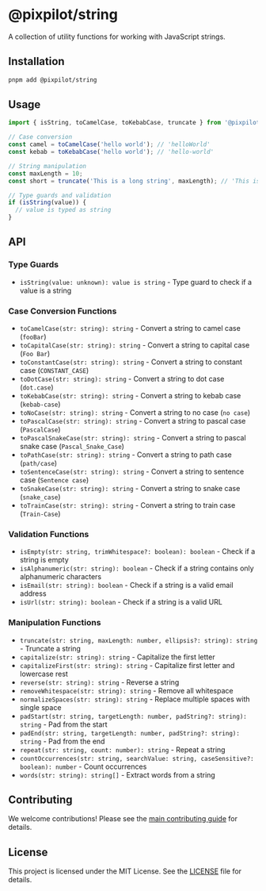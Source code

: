 # @pixpilot/string

A collection of utility functions for working with JavaScript strings.

## Installation

```bash
pnpm add @pixpilot/string
```

## Usage

```typescript
import { isString, toCamelCase, toKebabCase, truncate } from '@pixpilot/string';

// Case conversion
const camel = toCamelCase('hello world'); // 'helloWorld'
const kebab = toKebabCase('hello world'); // 'hello-world'

// String manipulation
const maxLength = 10;
const short = truncate('This is a long string', maxLength); // 'This is a ...'

// Type guards and validation
if (isString(value)) {
  // value is typed as string
}
```

## API

### Type Guards

- `isString(value: unknown): value is string` - Type guard to check if a value is a string

### Case Conversion Functions

- `toCamelCase(str: string): string` - Convert a string to camel case (`fooBar`)
- `toCapitalCase(str: string): string` - Convert a string to capital case (`Foo Bar`)
- `toConstantCase(str: string): string` - Convert a string to constant case (`CONSTANT_CASE`)
- `toDotCase(str: string): string` - Convert a string to dot case (`dot.case`)
- `toKebabCase(str: string): string` - Convert a string to kebab case (`kebab-case`)
- `toNoCase(str: string): string` - Convert a string to no case (`no case`)
- `toPascalCase(str: string): string` - Convert a string to pascal case (`PascalCase`)
- `toPascalSnakeCase(str: string): string` - Convert a string to pascal snake case (`Pascal_Snake_Case`)
- `toPathCase(str: string): string` - Convert a string to path case (`path/case`)
- `toSentenceCase(str: string): string` - Convert a string to sentence case (`Sentence case`)
- `toSnakeCase(str: string): string` - Convert a string to snake case (`snake_case`)
- `toTrainCase(str: string): string` - Convert a string to train case (`Train-Case`)

### Validation Functions

- `isEmpty(str: string, trimWhitespace?: boolean): boolean` - Check if a string is empty
- `isAlphanumeric(str: string): boolean` - Check if a string contains only alphanumeric characters
- `isEmail(str: string): boolean` - Check if a string is a valid email address
- `isUrl(str: string): boolean` - Check if a string is a valid URL

### Manipulation Functions

- `truncate(str: string, maxLength: number, ellipsis?: string): string` - Truncate a string
- `capitalize(str: string): string` - Capitalize the first letter
- `capitalizeFirst(str: string): string` - Capitalize first letter and lowercase rest
- `reverse(str: string): string` - Reverse a string
- `removeWhitespace(str: string): string` - Remove all whitespace
- `normalizeSpaces(str: string): string` - Replace multiple spaces with single space
- `padStart(str: string, targetLength: number, padString?: string): string` - Pad from the start
- `padEnd(str: string, targetLength: number, padString?: string): string` - Pad from the end
- `repeat(str: string, count: number): string` - Repeat a string
- `countOccurrences(str: string, searchValue: string, caseSensitive?: boolean): number` - Count occurrences
- `words(str: string): string[]` - Extract words from a string

## Contributing

We welcome contributions! Please see the [main contributing guide](../../CONTRIBUTING.md) for details.

## License

This project is licensed under the MIT License. See the [LICENSE](../../LICENSE) file for details.
